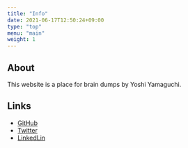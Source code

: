 ```yaml
---
title: "Info"
date: 2021-06-17T12:50:24+09:00
type: "top"
menu: "main"
weight: 1
---
```


## About

This website is a place for brain dumps by Yoshi Yamaguchi.

## Links

* [GitHub](https://github.com/ymotongpoo)
* [Twitter](https://twitter.com/ymotongpoo)
* [LinkedLin](https://www.linkedin.com/in/yoshifumiyamaguchi/)